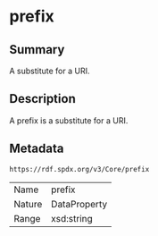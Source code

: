 <!-- Automatically generated by spec-parser v2.0.0 on 2024-01-12T14:00:21.817658+00:00 -->
<!-- SPDX-License-Identifier: Community-Spec-1.0 -->

# prefix

## Summary

A substitute for a URI.


## Description

A prefix is a substitute for a URI.


## Metadata

`https://rdf.spdx.org/v3/Core/prefix`


| | |
|---|---|
| Name | prefix |
| Nature | DataProperty |
| Range | xsd:string |






